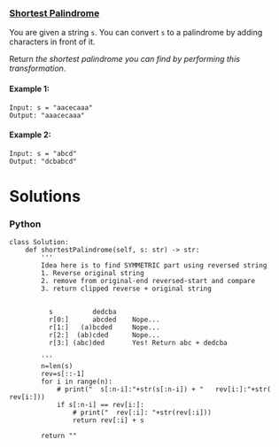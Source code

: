 ### [Shortest Palindrome](https://leetcode.com/problems/shortest-palindrome/) <br>

You are given a string `s`. You can convert `s` to a palindrome by adding characters in front of it.

Return *the shortest palindrome you can find by performing this transformation*.



#### Example 1:

```
Input: s = "aacecaaa"
Output: "aaacecaaa"

```

#### Example 2:

```
Input: s = "abcd"
Output: "dcbabcd"

```



# Solutions

### Python
```
class Solution:
    def shortestPalindrome(self, s: str) -> str:
        '''
        Idea here is to find SYMMETRIC part using reversed string
        1. Reverse original string
        2. remove from original-end reversed-start and compare
        3. return clipped reverse + original string
        
        
          s          dedcba
          r[0:]      abcded    Nope...
          r[1:]   (a)bcded     Nope...
          r[2:]  (ab)cded      Nope...
          r[3:] (abc)ded       Yes! Return abc + dedcba
        
        '''
        n=len(s)
        rev=s[::-1]
        for i in range(n):
            # print("  s[:n-i]:"+str(s[:n-i]) + "   rev[i:]:"+str( rev[i:]))
            if s[:n-i] == rev[i:]:
                # print("  rev[:i]: "+str(rev[:i]))
                return rev[:i] + s
            
        return ""

```
